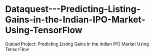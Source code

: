 # Dataquest---Predicting-Listing-Gains-in-the-Indian-IPO-Market-Using-TensorFlow
Guided Project: Predicting Listing Gains in the Indian IPO Market Using TensorFlow
